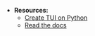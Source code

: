 

- **Resources:**
  - [Create TUI on Python](https://medium.com/@ValTron/create-tui-on-python-71377849879d)
  - [Read the docs](https://npyscreen.readthedocs.io/introduction.html)
